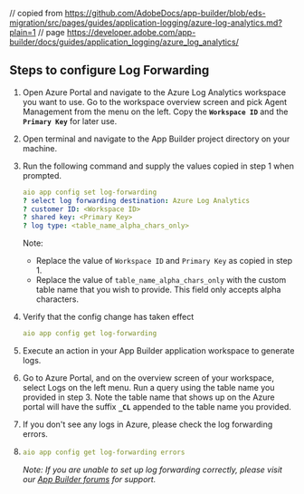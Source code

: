 // copied from https://github.com/AdobeDocs/app-builder/blob/eds-migration/src/pages/guides/application-logging/azure-log-analytics.md?plain=1
// page https://developer.adobe.com/app-builder/docs/guides/application_logging/azure_log_analytics/

## Steps to configure Log Forwarding

1. Open Azure Portal and navigate to the Azure Log Analytics workspace you want to use. Go to the workspace overview screen and pick Agent Management from the menu on the left. Copy the **`Workspace ID`** and the **`Primary Key`** for later use.

2. Open terminal and navigate to the App Builder project directory on your machine.

3. Run the following command and supply the values copied in step 1 when prompted.

    ```yaml
    aio app config set log-forwarding
    ? select log forwarding destination: Azure Log Analytics
    ? customer ID: <Workspace ID>
    ? shared key: <Primary Key>
    ? log type: <table_name_alpha_chars_only>
    ```

    Note:
    + Replace the value of `Workspace ID` and `Primary Key` as copied in step 1.
    + Replace the value of `table_name_alpha_chars_only` with the custom table name that you wish to provide. This field only accepts alpha characters.

4. Verify that the config change has taken effect 

    ```yaml
    aio app config get log-forwarding
    ```

5. Execute an action in your App Builder application workspace to generate logs.

6. Go to Azure Portal, and on the overview screen of your workspace, select Logs on the left menu. Run a query using the table name you provided in step 3. Note the table name that shows up on the Azure portal will have the suffix **`_CL`** appended to the table name you provided.

7. If you don't see any logs in Azure, please check the log forwarding errors.
8. 
    ```yaml
    aio app config get log-forwarding errors
    ```

    _Note: If you are unable to set up log forwarding correctly, please visit our [App Builder forums](https://experienceleaguecommunities.adobe.com/t5/app-builder/ct-p/app-builder) for support._